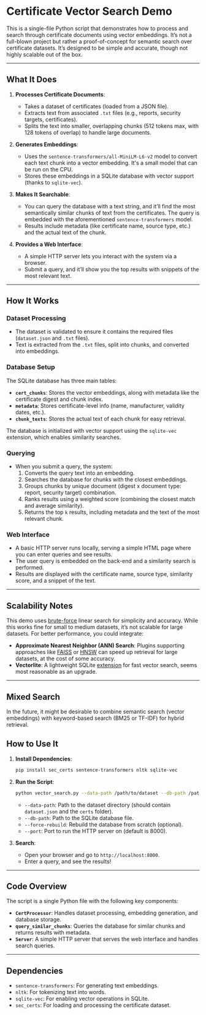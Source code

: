 # Certificate Vector Search Demo

This is a single-file Python script that demonstrates how to process and search through certificate documents using vector embeddings. It’s not a full-blown project but rather a proof-of-concept for semantic search over certificate datasets. It’s designed to be simple and accurate, though not highly scalable out of the box.

---

## What It Does

1. **Processes Certificate Documents**:
   - Takes a dataset of certificates (loaded from a JSON file).
   - Extracts text from associated `.txt` files (e.g., reports, security targets, certificates).
   - Splits the text into smaller, overlapping chunks (512 tokens max, with 128 tokens of overlap) to handle large documents.

2. **Generates Embeddings**:
   - Uses the `sentence-transformers/all-MiniLM-L6-v2` model to convert each text chunk into a vector embedding. It's a small model that can be run on the CPU.
   - Stores these embeddings in a SQLite database with vector support (thanks to `sqlite-vec`).

3. **Makes It Searchable**:
   - You can query the database with a text string, and it’ll find the most semantically similar chunks of text from the certificates. The query is embedded with the aforementioned `sentence-transformers` model.
   - Results include metadata (like certificate name, source type, etc.) and the actual text of the chunk.

4. **Provides a Web Interface**:
   - A simple HTTP server lets you interact with the system via a browser.
   - Submit a query, and it’ll show you the top results with snippets of the most relevant text.
---

## How It Works

### Dataset Processing
- The dataset is validated to ensure it contains the required files (`dataset.json` and `.txt` files).
- Text is extracted from the `.txt` files, split into chunks, and converted into embeddings.

### Database Setup
The SQLite database has three main tables:
- **`cert_chunks`**: Stores the vector embeddings, along with metadata like the certificate digest and chunk index.
- **`metadata`**: Stores certificate-level info (name, manufacturer, validity dates, etc.).
- **`chunk_texts`**: Stores the actual text of each chunk for easy retrieval.

The database is initialized with vector support using the `sqlite-vec` extension, which enables similarity searches.

### Querying
- When you submit a query, the system:
  1. Converts the query text into an embedding.
  2. Searches the database for chunks with the closest embeddings.
  3. Groups chunks by unique document (digest x document type: report, security target) combination.
  4. Ranks results using a weighted score (combining the closest match and average similarity).
  5. Returns the top `k` results, including metadata and the text of the most relevant chunk.

### Web Interface
- A basic HTTP server runs locally, serving a simple HTML page where you can enter queries and see results.
- The user query is embedded on the back-end and a similarity search is performed.
- Results are displayed with the certificate name, source type, similarity score, and a snippet of the text.

---

## Scalability Notes

This demo uses [brute-force](https://github.com/asg017/sqlite-vec/issues/172#issuecomment-2608754427) linear search for simplicity and accuracy. While this works fine for small to medium datasets, it’s not scalable for large datasets. For better performance, you could integrate:

- **Approximate Nearest Neighbor (ANN) Search**: Plugins supporting approaches like [FAISS](https://github.com/maylad31/vector_sqlite) or [HNSW](https://github.com/nmslib/hnswlib) can speed up retrieval for large datasets, at the cost of some accuracy.
- **Vectorlite**: A lightweight SQLite [extension](https://github.com/1yefuwang1/vectorlite) for fast vector search, seems most reasonable as an upgrade.

---

## Mixed Search
In the future, it might be desirable to combine semantic search (vector embeddings) with keyword-based search (BM25 or TF-IDF) for hybrid retrieval.


## How to Use It

1. **Install Dependencies**:
   ```bash
   pip install sec_certs sentence-transformers nltk sqlite-vec
   ```

2. **Run the Script**:
   ```bash
   python vector_search.py --data-path /path/to/dataset --db-path /path/to/database.sqlite --force-rebuild --port 8080
   ```
   - `--data-path`: Path to the dataset directory (should contain `dataset.json` and the `certs` folder).
   - `--db-path`: Path to the SQLite database file.
   - `--force-rebuild`: Rebuild the database from scratch (optional).
   - `--port`: Port to run the HTTP server on (default is 8000).

3. **Search**:
   - Open your browser and go to `http://localhost:8000`.
   - Enter a query, and see the results!

---


## Code Overview

The script is a single Python file with the following key components:
- **`CertProcessor`**: Handles dataset processing, embedding generation, and database storage.
- **`query_similar_chunks`**: Queries the database for similar chunks and returns results with metadata.
- **`Server`**: A simple HTTP server that serves the web interface and handles search queries.

---

## Dependencies

- `sentence-transformers`: For generating text embeddings.
- `nltk`: For tokenizing text into words.
- `sqlite-vec`: For enabling vector operations in SQLite.
- `sec_certs`: For loading and processing the certificate dataset.
